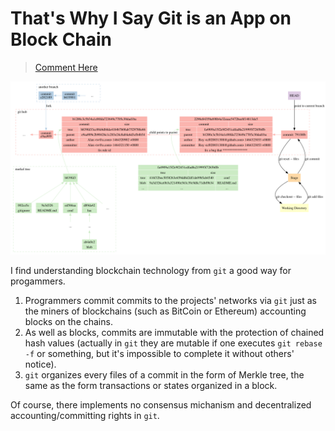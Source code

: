 # That's Why I Say Git is an App on Block Chain

> [Comment Here](/../../issues/11)

![git.png](git-chain.png)

I find understanding blockchain technology from `git` a good way for progammers.

1. Programmers commit commits to the projects' networks via `git` just as the miners of blockchains (such as BitCoin or Ethereum) accounting blocks on the chains.
2. As well as blocks, commits are immutable with the protection of chained hash values (actually in `git` they are mutable if one executes `git rebase -f` or something, but it's impossible to complete it without others' notice).
3. `git` organizes every files of a commit in the form of Merkle tree, the same as the form transactions or states organized in a block.

Of course, there implements no consensus michanism and decentralized accounting/committing rights in `git`.
